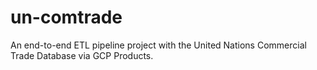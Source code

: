 # un-comtrade
An end-to-end ETL pipeline project with the United Nations Commercial Trade Database via GCP Products.
